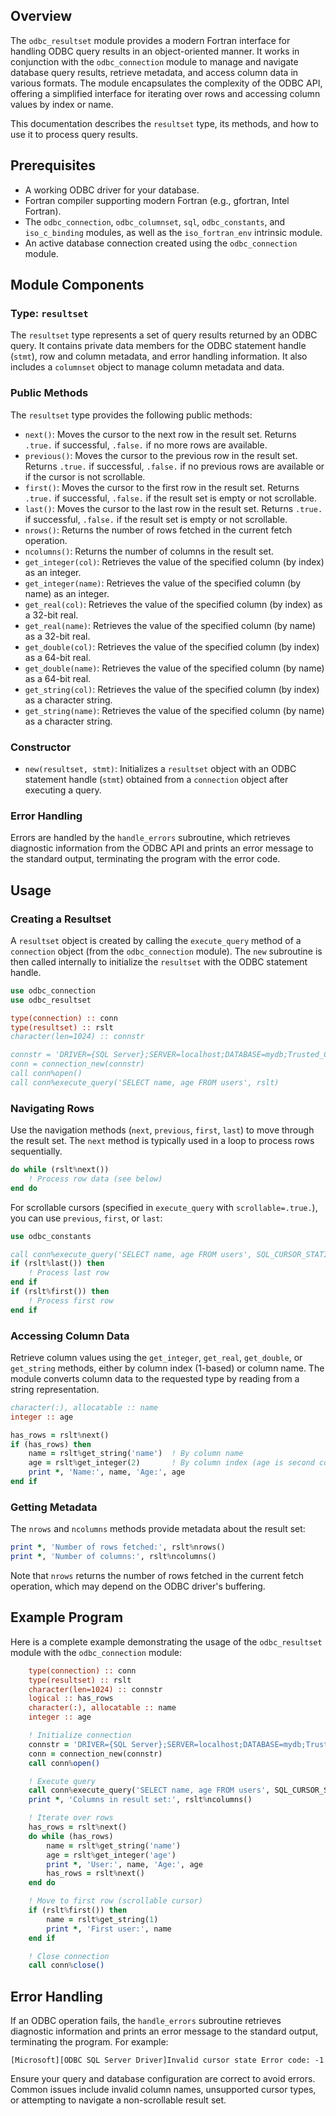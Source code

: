 ## Overview

The `odbc_resultset` module provides a modern Fortran interface for handling ODBC query results in an object-oriented manner. It works in conjunction with the `odbc_connection` module to manage and navigate database query results, retrieve metadata, and access column data in various formats. The module encapsulates the complexity of the ODBC API, offering a simplified interface for iterating over rows and accessing column values by index or name.

This documentation describes the `resultset` type, its methods, and how to use it to process query results.

## Prerequisites

- A working ODBC driver for your database.
- Fortran compiler supporting modern Fortran (e.g., gfortran, Intel Fortran).
- The `odbc_connection`, `odbc_columnset`, `sql`, `odbc_constants`, and `iso_c_binding` modules, as well as the `iso_fortran_env` intrinsic module.
- An active database connection created using the `odbc_connection` module.

## Module Components

### Type: `resultset`

The `resultset` type represents a set of query results returned by an ODBC query. It contains private data members for the ODBC statement handle (`stmt`), row and column metadata, and error handling information. It also includes a `columnset` object to manage column metadata and data.

### Public Methods

The `resultset` type provides the following public methods:

- `next()`: Moves the cursor to the next row in the result set. Returns `.true.` if successful, `.false.` if no more rows are available.
- `previous()`: Moves the cursor to the previous row in the result set. Returns `.true.` if successful, `.false.` if no previous rows are available or if the cursor is not scrollable.
- `first()`: Moves the cursor to the first row in the result set. Returns `.true.` if successful, `.false.` if the result set is empty or not scrollable.
- `last()`: Moves the cursor to the last row in the result set. Returns `.true.` if successful, `.false.` if the result set is empty or not scrollable.
- `nrows()`: Returns the number of rows fetched in the current fetch operation.
- `ncolumns()`: Returns the number of columns in the result set.
- `get_integer(col)`: Retrieves the value of the specified column (by index) as an integer.
- `get_integer(name)`: Retrieves the value of the specified column (by name) as an integer.
- `get_real(col)`: Retrieves the value of the specified column (by index) as a 32-bit real.
- `get_real(name)`: Retrieves the value of the specified column (by name) as a 32-bit real.
- `get_double(col)`: Retrieves the value of the specified column (by index) as a 64-bit real.
- `get_double(name)`: Retrieves the value of the specified column (by name) as a 64-bit real.
- `get_string(col)`: Retrieves the value of the specified column (by index) as a character string.
- `get_string(name)`: Retrieves the value of the specified column (by name) as a character string.

### Constructor

- `new(resultset, stmt)`: Initializes a `resultset` object with an ODBC statement handle (`stmt`) obtained from a `connection` object after executing a query.

### Error Handling

Errors are handled by the `handle_errors` subroutine, which retrieves diagnostic information from the ODBC API and prints an error message to the standard output, terminating the program with the error code.

## Usage

### Creating a Resultset

A `resultset` object is created by calling the `execute_query` method of a `connection` object (from the `odbc_connection` module). The `new` subroutine is then called internally to initialize the `resultset` with the ODBC statement handle.

```fortran
use odbc_connection
use odbc_resultset

type(connection) :: conn
type(resultset) :: rslt
character(len=1024) :: connstr

connstr = 'DRIVER={SQL Server};SERVER=localhost;DATABASE=mydb;Trusted_Connection=yes;'
conn = connection_new(connstr)
call conn%open()
call conn%execute_query('SELECT name, age FROM users', rslt)
```

### Navigating Rows

Use the navigation methods (`next`, `previous`, `first`, `last`) to move through the result set. The `next` method is typically used in a loop to process rows sequentially.

```fortran
do while (rslt%next())
    ! Process row data (see below)
end do
```

For scrollable cursors (specified in `execute_query` with `scrollable=.true.`), you can use `previous`, `first`, or `last`:

```fortran
use odbc_constants

call conn%execute_query('SELECT name, age FROM users', SQL_CURSOR_STATIC, .true., rslt)
if (rslt%last()) then
    ! Process last row
end if
if (rslt%first()) then
    ! Process first row
end if
```

### Accessing Column Data

Retrieve column values using the `get_integer`, `get_real`, `get_double`, or `get_string` methods, either by column index (1-based) or column name. The module converts column data to the requested type by reading from a string representation.

```fortran
character(:), allocatable :: name
integer :: age

has_rows = rslt%next()
if (has_rows) then
    name = rslt%get_string('name')  ! By column name
    age = rslt%get_integer(2)       ! By column index (age is second column)
    print *, 'Name:', name, 'Age:', age
end if
```

### Getting Metadata

The `nrows` and `ncolumns` methods provide metadata about the result set:

```fortran
print *, 'Number of rows fetched:', rslt%nrows()
print *, 'Number of columns:', rslt%ncolumns()
```

Note that `nrows` returns the number of rows fetched in the current fetch operation, which may depend on the ODBC driver's buffering.

## Example Program

Here is a complete example demonstrating the usage of the `odbc_resultset` module with the `odbc_connection` module:

```fortran
    type(connection) :: conn
    type(resultset) :: rslt
    character(len=1024) :: connstr
    logical :: has_rows
    character(:), allocatable :: name
    integer :: age

    ! Initialize connection
    connstr = 'DRIVER={SQL Server};SERVER=localhost;DATABASE=mydb;Trusted_Connection=yes;'
    conn = connection_new(connstr)
    call conn%open()

    ! Execute query
    call conn%execute_query('SELECT name, age FROM users', SQL_CURSOR_STATIC, .true., rslt)
    print *, 'Columns in result set:', rslt%ncolumns()

    ! Iterate over rows
    has_rows = rslt%next()
    do while (has_rows)
        name = rslt%get_string('name')
        age = rslt%get_integer('age')
        print *, 'User:', name, 'Age:', age
        has_rows = rslt%next()
    end do

    ! Move to first row (scrollable cursor)
    if (rslt%first()) then
        name = rslt%get_string(1)
        print *, 'First user:', name
    end if

    ! Close connection
    call conn%close()
```

## Error Handling

If an ODBC operation fails, the `handle_errors` subroutine retrieves diagnostic information and prints an error message to the standard output, terminating the program. For example:

```
[Microsoft][ODBC SQL Server Driver]Invalid cursor state Error code: -1
```

Ensure your query and database configuration are correct to avoid errors. Common issues include invalid column names, unsupported cursor types, or attempting to navigate a non-scrollable result set.